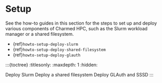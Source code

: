 # Setup

See the how-to guides in this section for the steps to set up and deploy various components of Charmed HPC, such as
the Slurm workload manager or a shared filesystem.

- {ref}`howto-setup-deploy-slurm`
- {ref}`howto-setup-deploy-shared-filesystem`
- {ref}`howto-setup-deploy-glauth`

:::{toctree}
:titlesonly:
:maxdepth: 1
:hidden:

Deploy Slurm <deploy-slurm>
Deploy a shared filesystem <deploy-shared-filesystem>
Deploy GLAuth and SSSD <deploy-glauth>
:::
